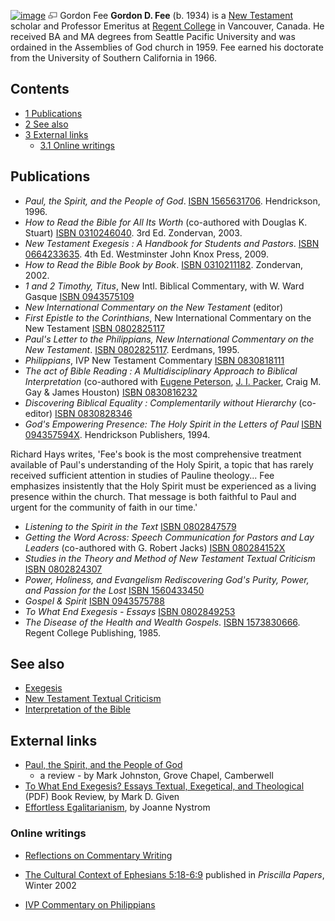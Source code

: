 [![image](images/e/e4/Fee.jpeg)](http://www.theopedia.com/File:Fee.jpeg)
[![image](data:image/png;base64,iVBORw0KGgoAAAANSUhEUgAAAA8AAAALCAAAAACFLIiAAAAAAnRSTlMA/1uRIrUAAABPSURBVAjXY/j///+5vXDwjAHIr26ZAgXZe8H8a/+hoIcw/9nevdVL9+79DuPvzQYZFPUezu8BMZLXgkExnD8HAu6hqv//n+HZVjD4DuUDAKlChD3fj6aPAAAAAElFTkSuQmCC)](http://www.theopedia.com/File:Fee.jpeg "Enlarge")
Gordon Fee
**Gordon D. Fee** (b. 1934) is a
[New Testament](New_Testament "New Testament") scholar and
Professor Emeritus at
[Regent College](Regent_College "Regent College") in Vancouver,
Canada. He received BA and MA degrees from Seattle Pacific
University and was ordained in the Assemblies of God church in
1959. Fee earned his doctorate from the University of Southern
California in 1966.

## Contents

-   [1 Publications](#Publications)
-   [2 See also](#See_also)
-   [3 External links](#External_links)
    -   [3.1 Online writings](#Online_writings)





## Publications

-   *Paul, the Spirit, and the People of God*.
    [ISBN 1565631706](http://www.theopedia.com/Special:BookSources/1565631706).
    Hendrickson, 1996.
-   *How to Read the Bible for All Its Worth* (co-authored with
    Douglas K. Stuart)
    [ISBN 0310246040](http://www.theopedia.com/Special:BookSources/0310246040).
    3rd Ed. Zondervan, 2003.
-   *New Testament Exegesis : A Handbook for Students and Pastors*.
    [ISBN 0664233635](http://www.theopedia.com/Special:BookSources/0664233635).
    4th Ed. Westminster John Knox Press, 2009.
-   *How to Read the Bible Book by Book*.
    [ISBN 0310211182](http://www.theopedia.com/Special:BookSources/0310211182).
    Zondervan, 2002.
-   *1 and 2 Timothy, Titus*, New Intl. Biblical Commentary, with
    W. Ward Gasque
    [ISBN 0943575109](http://www.theopedia.com/Special:BookSources/0943575109)
-   *New International Commentary on the New Testament* (editor)
-   *First Epistle to the Corinthians*, New International
    Commentary on the New Testament
    [ISBN 0802825117](http://www.theopedia.com/Special:BookSources/0802825117)
-   *Paul's Letter to the Philippians, New International Commentary on the New Testament*.
    [ISBN 0802825117](http://www.theopedia.com/Special:BookSources/0802825117).
    Eerdmans, 1995.
-   *Philippians*, IVP New Testament Commentary
    [ISBN 0830818111](http://www.theopedia.com/Special:BookSources/0830818111)
-   *The act of Bible Reading : A Multidisciplinary Approach to Biblical Interpretation*
    (co-authored with
    [Eugene Peterson](Eugene_Peterson "Eugene Peterson"),
    [J. I. Packer](J._I._Packer "J. I. Packer"), Craig M. Gay & James
    Houston)
    [ISBN 0830816232](http://www.theopedia.com/Special:BookSources/0830816232)
-   *Discovering Biblical Equality : Complementarily without Hierarchy*
    (co-editor)
    [ISBN 0830828346](http://www.theopedia.com/Special:BookSources/0830828346)
-   *God's Empowering Presence: The Holy Spirit in the Letters of Paul*
    [ISBN 094357594X](http://www.theopedia.com/Special:BookSources/094357594X).
    Hendrickson Publishers, 1994.

Richard Hays writes, 'Fee's book is the most comprehensive
treatment available of Paul's understanding of the Holy Spirit, a
topic that has rarely received sufficient attention in studies of
Pauline theology... Fee emphasizes insistently that the Holy Spirit
must be experienced as a living presence within the church. That
message is both faithful to Paul and urgent for the community of
faith in our time.'
-   *Listening to the Spirit in the Text*
    [ISBN 0802847579](http://www.theopedia.com/Special:BookSources/0802847579)
-   *Getting the Word Across: Speech Communication for Pastors and Lay Leaders*
    (co-authored with G. Robert Jacks)
    [ISBN 080284152X](http://www.theopedia.com/Special:BookSources/080284152X)
-   *Studies in the Theory and Method of New Testament Textual Criticism*
    [ISBN 0802824307](http://www.theopedia.com/Special:BookSources/0802824307)
-   *Power, Holiness, and Evangelism Rediscovering God's Purity, Power, and Passion for the Lost*
    [ISBN 1560433450](http://www.theopedia.com/Special:BookSources/1560433450)
-   *Gospel & Spirit*
    [ISBN 0943575788](http://www.theopedia.com/Special:BookSources/0943575788)
-   *To What End Exegesis - Essays*
    [ISBN 0802849253](http://www.theopedia.com/Special:BookSources/0802849253)
-   *The Disease of the Health and Wealth Gospels*.
    [ISBN 1573830666](http://www.theopedia.com/Special:BookSources/1573830666).
    Regent College Publishing, 1985.

## See also

-   [Exegesis](Exegesis "Exegesis")
-   [New Testament Textual Criticism](New_Testament_Textual_Criticism "New Testament Textual Criticism")
-   [Interpretation of the Bible](Interpretation_of_the_Bible "Interpretation of the Bible")

## External links

-   [Paul, the Spirit, and the People of God](http://www.e-n.org.uk/1998-02/354-Paul-the-Spirit-and-the-People-of-God.htm)
    - a review - by Mark Johnston, Grove Chapel, Camberwell
-   [To What End Exegesis? Essays Textual, Exegetical, and Theological](http://www.bookreviews.org/pdf/1702_755.pdf)
    (PDF) Book Review, by Mark D. Given
-   [Effortless Egalitarianism](http://www.cbeinternational.org/new/about/Gordon.Fee.shtml),
    by Joanne Nystrom

### Online writings

-   [Reflections on Commentary Writing](http://theologytoday.ptsem.edu/jan1990/v46-4-article3.htm)
-   [The Cultural Context of Ephesians 5:18-6:9](http://www.cbeinternational.org/new/free_articles/ephesians5.shtml)
    published in *Priscilla Papers*, Winter 2002

-   [IVP Commentary on Philippians](http://www.biblegateway.com/resources/commentaries/index.php?action=getBookSections&cid=8&source=)



